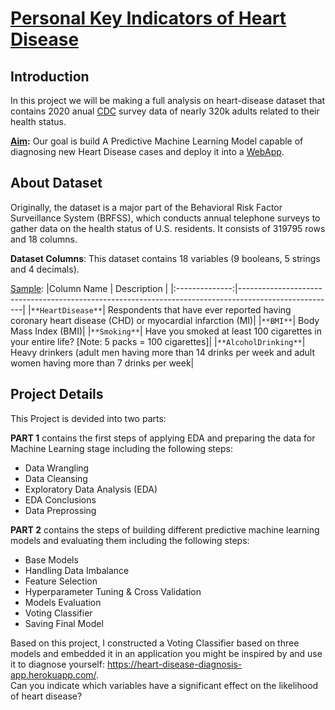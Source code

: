 # [Personal Key Indicators of Heart Disease](https://heart-disease-diagnosis-app.herokuapp.com/)

## **Introduction**
In this project we will be making a full analysis on heart-disease dataset that contains 2020 anual [CDC](https://www.cdc.gov/heartdisease/risk_factors.htm) survey data of nearly 320k adults related to their health status.

**<ins>Aim</ins>:** Our goal is build A Predictive Machine Learning Model capable of diagnosing new Heart Disease cases and deploy it into a [WebApp](https://heart-disease-diagnosis-app.herokuapp.com/).

## **About Dataset**
Originally, the dataset is a major part of the Behavioral Risk Factor Surveillance System (BRFSS), which conducts annual telephone surveys to gather data on the health status of U.S. residents.
It consists of 319795 rows and 18 columns.

**Dataset Columns**:
This dataset contains 18 variables (9 booleans, 5 strings and 4 decimals).

<ins>Sample</ins>:
|Column Name     | Description                                                                                          |
|:--------------:|------------------------------------------------------------------------------------------------------|
|`**HeartDisease**`| Respondents that have ever reported having coronary heart disease (CHD) or myocardial infarction (MI)|
|`**BMI**`| Body Mass Index (BMI)|
|`**Smoking**`| Have you smoked at least 100 cigarettes in your entire life? [Note: 5 packs = 100 cigarettes]|
|`**AlcoholDrinking**`| Heavy drinkers (adult men having more than 14 drinks per week and adult women having more than 7 drinks per week|

## **Project Details**
This Project is devided into two parts:

**PART 1** contains the first steps of applying EDA and preparing the data for Machine Learning stage including the following steps:
- Data Wrangling
- Data Cleansing
- Exploratory Data Analysis (EDA)
- EDA Conclusions
- Data Preprossing


**PART 2** contains the steps of building different predictive machine learning models and evaluating them including the following steps:
- Base Models
- Handling Data Imbalance
- Feature Selection
- Hyperparameter Tuning & Cross Validation
- Models Evaluation
- Voting Classifier
- Saving Final Model


Based on this project, I constructed a Voting Classifier based on three models and embedded it in an application you might be inspired by and use it to diagnose yourself: https://heart-disease-diagnosis-app.herokuapp.com/.
<br>
Can you indicate which variables have a significant effect on the likelihood of heart disease?
